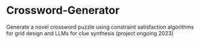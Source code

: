 # Crossword-Generator
Generate a novel crossword puzzle using constraint satisfaction algorithms for grid design and LLMs for clue synthesis (project ongoing 2023)
